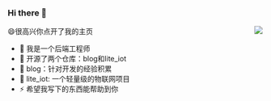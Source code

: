 ### Hi there 👋
<img align="right" src="https://github-readme-stats.vercel.app/api?username=jorgen-zhao&show_icons=true&icon_color=CE1D2D&text_color=718096&bg_color=ffffff&hide_title=true" />

😄很高兴你点开了我的主页

- 🔭 我是一个后端工程师
- 🌱 开源了两个仓库：blog和lite_iot
- 🤔 blog：针对开发的经验积累
- 💬 lite_iot: 一个轻量级的物联网项目
- ⚡ 希望我写下的东西能帮助到你

